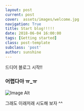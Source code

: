 ```yaml
---
layout: post
current: post
cover:  assets/images/welcome.jpg
navigation: True
title: Start blog!!!!!
date: 2018-06-04 16:00:00
tags: [Getting started]
class: post-template
subclass: 'post'
author: sunshine
---
```


드디어 블로그 시작!!

### 어렵다아 ㅠ_ㅠ

![Image Alt](https://raw.githubusercontent.com/sunshine-deep/blog_image/master/image1%20(1).jpg)

그래도 이래저래 시도해 보자 ^^